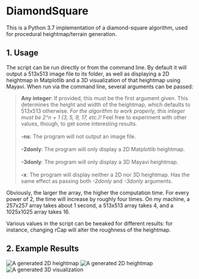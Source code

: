 # DiamondSquare
This is a Python 3.7 implementation of a diamond-square algorithm, used for procedural heightmap/terrain generation.
## 1. Usage
The script can be run directly or from the command line. By default it will output a 513x513 image file to its folder, as well as displaying a 2D heightmap in Matplotlib and a 3D visualization of that heightmap using Mayavi. When run via the command line, several arguments can be passed:
>**Any integer**: If provided, this must be the first argument given. This determines the height and width of the heightmap, which defaults to 513x513 otherwise. *For the algorithm to work properly, this integer must be 2^n + 1 (3, 5, 9, 17, etc.)!* Feel free to experiment with other values, though, to get some interesting results.<br><br>
**-ns**: The program will not output an image file.<br><br>
**-2donly**: The program will only display a 2D Matplotlib heightmap.<br><br>
**-3donly**: The program will only display a 3D Mayavi heightmap.<br><br>
**-x**: The program will display neither a 2D nor 3D heightmap. Has the same effect as passing both *-2donly* and *-3donly* arguments.

Obviously, the larger the array, the higher the computation time. For every power of 2, the time will increase by roughly four times. On my machine, a 257x257 array takes about 1 second, a 513x513 array takes 4, and a 1025x1025 array takes 16.

Various values in the script can be tweaked for different results: for instance, changing rCap will alter the roughness of the heightmap.
## 2. Example Results
![A generated 2D heightmap](https://github.com/jeffrey-majlik/DiamondSquare/blob/master/images/2d-preview_1.png)
![A generated 2D heightmap](https://github.com/jeffrey-majlik/DiamondSquare/blob/master/images/2d-preview_2.png)
![A generated 3D visualization](https://github.com/jeffrey-majlik/DiamondSquare/blob/master/images/3d-preview.png)
